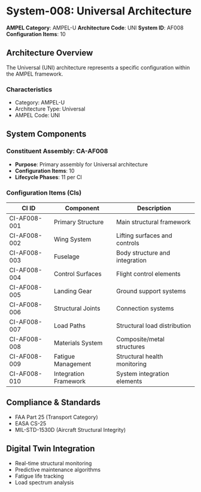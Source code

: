 # System-008: Universal Architecture

**AMPEL Category**: AMPEL-U
**Architecture Code**: UNI
**System ID**: AF008
**Configuration Items**: 10

## Architecture Overview

The Universal (UNI) architecture represents a specific configuration within the AMPEL framework.

### Characteristics
- Category: AMPEL-U
- Architecture Type: Universal
- AMPEL Code: UNI

## System Components

### Constituent Assembly: CA-AF008
- **Purpose**: Primary assembly for Universal architecture
- **Configuration Items**: 10
- **Lifecycle Phases**: 11 per CI

### Configuration Items (CIs)

| CI ID | Component | Description |
|-------|-----------|-------------|
| CI-AF008-001 | Primary Structure | Main structural framework |
| CI-AF008-002 | Wing System | Lifting surfaces and controls |
| CI-AF008-003 | Fuselage | Body structure and integration |
| CI-AF008-004 | Control Surfaces | Flight control elements |
| CI-AF008-005 | Landing Gear | Ground support systems |
| CI-AF008-006 | Structural Joints | Connection systems |
| CI-AF008-007 | Load Paths | Structural load distribution |
| CI-AF008-008 | Materials System | Composite/metal structures |
| CI-AF008-009 | Fatigue Management | Structural health monitoring |
| CI-AF008-010 | Integration Framework | System integration elements |

## Compliance & Standards
- FAA Part 25 (Transport Category)
- EASA CS-25
- MIL-STD-1530D (Aircraft Structural Integrity)

## Digital Twin Integration
- Real-time structural monitoring
- Predictive maintenance algorithms
- Fatigue life tracking
- Load spectrum analysis
